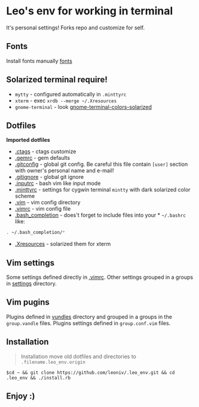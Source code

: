 # Leo's env for working in terminal

It's personal settings! Forks repo and customize for self.

## Fonts

Install fonts manually [fonts](./fonts)

## Solarized terminal require!

* `mytty` - configured automatically in `.minttyrc`
* `xterm` - exec `xrdb --merge ~/.Xresources`
* `gnome-terminal` - look [gnome-terminal-colors-solarized](https://github.com/Anthony25/gnome-terminal-colors-solarized)

## Dotfiles

**Imported dotfiles**

* [.ctags](./home/.ctags) - ctags customize
* [.gemrc](./home/.gemrc) - gem defaults
* [.gitconfig](./home/.gitconfig) - global git config. Be careful this file
contain `[user]` section with owner's personal name and e-mail!
* [.gitignore](./home/.gitignore) - global git ignore
* [.inputrc](./home/.inputrc) - bash vim like input mode
* [.minttyrc](./home/.minttyrc) - settings for cygwin terminal `mintty` with
dark solarized color scheme
* [.vim](./home/.vim) - vim config directory
* [.vimrc](./home/.vimrc) - vim config file
* [.bash_completion](./home/.bash_completion) - does't forget to include files
into your * `~/.bashrc` like:
```sh
. ~/.bash_completion/*
```
* [.Xresources](home/.Xresources) - solarized them for xterm

## Vim settings

Some settings defined directly in [.vimrc](home/.vimrc). Other settings
grouped in a groups in [settings](home/.vim/settings) directory.

## Vim pugins

Plugins defined in [vundles](home/.vim/vundles/) directory and grouped in a
groups in the `group.vandle` files. Plugins settings defined in
`group.conf.vim` files.

## Installation

> Installation move old dotfiles and directories to `.filename.leo_env.origin`

    $cd ~ && git clone https://github.com/leoniv/.leo_env.git && cd .leo_env && ./install.rb

## Enjoy :)
